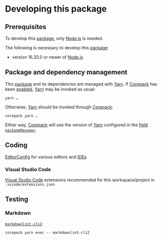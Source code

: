 # Developing this package

## Prerequisites

To develop this [package][Node.js packages], only [Node.js] is needed.

The following is necessary to develop this [package][Node.js packages]:

- version 16.20.0 or newer of [Node.js][]

## Package and dependency management

This [package][Node.js packages] and its dependencies are managed with [Yarn][].
If [Corepack][Node.js Corepack] has been [enabled][Node.js Corepack enablement], [Yarn][] may be invoked as usual:

```Shell
yarn …
```

Otherwise, [Yarn][] should be invoked through [Corepack][Node.js Corepack]:

```Shell
corepack yarn …
```

Either way, [Corepack][Node.js Corepack] will use the version of [Yarn][] configured in the [field `packageManager`][Node.js packages field packageManager].

## Coding

[EditorConfig][] for various editors and [IDEs][integrated development environments]

### Visual Studio Code

[Visual Studio Code][] extensions recommended for this workspace/project in `.vscode/extensions.json`

## Testing

### Markdown

[`markdownlint-cli2`][markdownlint-cli2]:

```Shell
corepack yarn exec -- markdownlint-cli2
```


[EditorConfig]: https://editorconfig.org/
[integrated development environments]: https://en.wikipedia.org/wiki/Integrated_development_environment
[markdownlint-cli2]: https://github.com/DavidAnson/markdownlint-cli2#readme
[Node.js]: https://nodejs.org/
[Node.js Corepack]: https://nodejs.org/api/corepack.html
[Node.js Corepack enablement]: https://nodejs.org/api/corepack.html#enabling-the-feature
[Node.js packages]: https://nodejs.org/api/packages.html
[Node.js packages field packageManager]: https://nodejs.org/api/packages.html#packagemanager
[Visual Studio Code]: https://code.visualstudio.com/
[Yarn]: https://yarnpkg.com/
